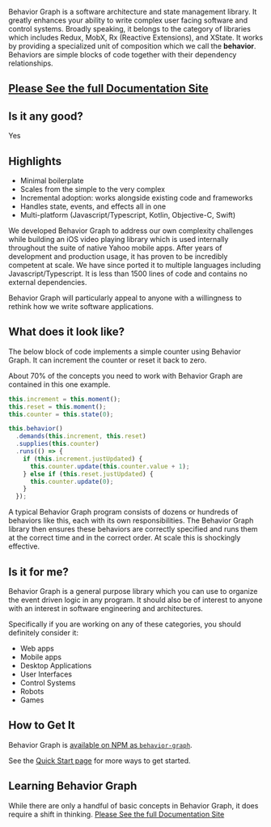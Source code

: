 Behavior Graph is a software architecture and state management library. It greatly enhances your ability to write complex user facing software and control systems. Broadly speaking, it belongs to the category of libraries which includes Redux, MobX, Rx (Reactive Extensions), and XState. It works by providing a specialized unit of composition which we call the __behavior__. Behaviors are simple blocks of code together with their dependency relationships.

## [Please See the full Documentation Site](https://yahoo.github.io/bgdocs/docs/typescript)

## Is it any good?

Yes

## Highlights

* Minimal boilerplate
* Scales from the simple to the very complex
* Incremental adoption: works alongside existing code and frameworks
* Handles state, events, and effects all in one
* Multi-platform (Javascript/Typescript, Kotlin, Objective-C, Swift)

We developed Behavior Graph to address our own complexity challenges while building an iOS video playing library which is used internally throughout the suite of native Yahoo mobile apps. After years of development and production usage, it has proven to be incredibly competent at scale. We have since ported it to multiple languages including Javascript/Typescript. It is less than 1500 lines of code and contains no external dependencies.

Behavior Graph will particularly appeal to anyone with a willingness to rethink how we write software applications.

## What does it look like?

The below block of code implements a simple counter using Behavior Graph.
It can increment the counter or reset it back to zero.

About 70% of the concepts you need to work with Behavior Graph are contained in this one example.

<!-- Intro-1 -->
```javascript
this.increment = this.moment();
this.reset = this.moment();
this.counter = this.state(0);

this.behavior()
  .demands(this.increment, this.reset)
  .supplies(this.counter)
  .runs(() => {
    if (this.increment.justUpdated) {
      this.counter.update(this.counter.value + 1);
    } else if (this.reset.justUpdated) {
      this.counter.update(0);
    }
  });
```

A typical Behavior Graph program consists of dozens or hundreds of behaviors like this, each with its own responsibilities.
The Behavior Graph library then ensures these behaviors are correctly specified and runs them at the correct time and in the correct order.
At scale this is shockingly effective.

## Is it for me?

Behavior Graph is a general purpose library which you can use to organize the event driven logic in any program.
It should also be of interest to anyone with an interest in software engineering and architectures.

Specifically if you are working on any of these categories, you should definitely consider it:

* Web apps
* Mobile apps
* Desktop Applications
* User Interfaces
* Control Systems
* Robots
* Games

## How to Get It

Behavior Graph is [available on NPM as `behavior-graph`](https://www.npmjs.com/package/behavior-graph).

See the [Quick Start page](https://yahoo.github.io/bgdocs/docs/typescript/quickstart/) for more ways to get started.

## Learning Behavior Graph

While there are only a handful of basic concepts in Behavior Graph, it does require a shift in thinking.
[Please See the full Documentation Site](https://yahoo.github.io/bgdocs/docs/typescript)
